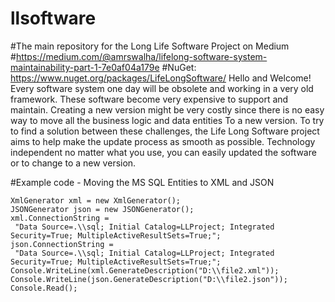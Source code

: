 # llsoftware
#The main repository for the Long Life Software Project on Medium
#https://medium.com/@amrswalha/lifelong-software-system-maintainability-part-1-7e0af04a179e
#NuGet: https://www.nuget.org/packages/LifeLongSoftware/
Hello and Welcome!
Every software system one day will be obsolete and working in a very old framework. These software become very expensive to support
and maintain. Creating a new version might be very costly since there is no easy way to move all the business logic and data entities
To a new version.
To try to find a solution between these challenges, the Life Long Software project aims to help make the update process as smooth as possible. Technology independent no matter what you use, you can easily updated the software or to change to a new version.

#Example code - Moving the MS SQL Entities to XML and JSON
```
XmlGenerator xml = new XmlGenerator();
JSONGenerator json = new JSONGenerator();
xml.ConnectionString =
 "Data Source=.\\sql; Initial Catalog=LLProject; Integrated Security=True; MultipleActiveResultSets=True;";
json.ConnectionString =
 "Data Source=.\\sql; Initial Catalog=LLProject; Integrated Security=True; MultipleActiveResultSets=True;";
Console.WriteLine(xml.GenerateDescription("D:\\file2.xml"));
Console.WriteLine(json.GenerateDescription("D:\\file2.json"));
Console.Read();
```

